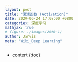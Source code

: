 ```yaml
---
layout: post
title: "激活函数 (Activation)"
date: 2020-06-24 17:05:00 +0800
categories: 深度学习
mathjax: true
# figure: ./images/2020-1/
author: Jarvis
meta: "Wiki_Deep Learning"
---
```


* content
{:toc}


